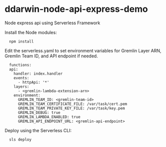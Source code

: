 # ddarwin-node-api-express-demo
 Node express api using Serverless Framework

Install the Node modules:
```
  npm install
```

Edit the serverless.yaml to set environment variables for Gremlin Layer ARN, Gremlin Team ID, and API endpoint if needed. 
```
  functions:
  api:
    handler: index.handler
    events:
      - httpApi: '*'
    layers:
      - <gremlin-lambda-extension-arn>
    environment:
      GREMLIN_TEAM_ID: <gremlin-team-id>
      GREMLIN_TEAM_CERTIFICATE_FILE: /var/task/cert.pem 
      GREMLIN_TEAM_PRIVATE_KEY_FILE: /var/task/key.pem
      GREMLIN_DEBUG: true
      GREMLIN_LAMBDA_ENABLED: true
      GREMLIN_API_ENDPOINT_URL: <gremlin-api-endpoint>
```


Deploy using the Serverless CLI:
```
  sls deploy
```

